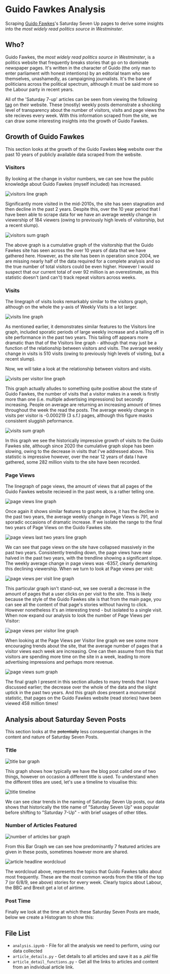 # Guido Fawkes Analysis

Scraping [Guido Fawkes](https://order-order.com/about/)'s Saturday Seven Up pages to derive some insights into the _most widely read politics source in Westminster_.

## Who?

Guido Fawkes, the _most widely read politics source in Westminster_, is a politics website that frequently breaks stories that go on to dominate newspaper pages. It's written in the character of Guido (the only man to enter parliament with honest intentions) by an editorial team who see themselves, unashamedly, as campaigning journalists. It's the bane of politicians across the political spectrum, although it must be said more so the Labour party in recent years.

All of the 'Saturday 7-up' articles can be seen from viewing the following [tag](https://order-order.com/tag/saturday-seven-up/) on their website. These (mostly) weekly posts demonstrate a shocking level of transparency about the number of visitors, visits and page views the site recieves every week. With this information scraped from the site, we can draw some interesting insights into the growth of Guido Fawkes.

## Growth of Guido Fawkes

This section looks at the growth of the Guido Fawkes ~~blog~~ website over the past 10 years of publicly available data scraped from the website.

### Visitors

By looking at the change in visitor numbers, we can see how the public knowledge about Guido Fawkes (myself included) has increased.

![visitors line graph](images/visitors.png)

Significantly more visited in the mid-2010s, the site has seen stagnation and then decline in the past 2 years. Despite this, over the 10 year period that I have been able to scrape data for we have an average weekly change in viewership of 184 viewers (owing to previously high levels of visitorship, but a recent slump).

![visitors sum graph](images/cumulative_visitors.png)

The above graph is a cumulative graph of the visitorship that the Guido Fawkes site has seen across the over 10 years of data that we have gathered here. However, as the site has been in operation since 2004, we are missing nearly half of the data required for a complete analysis and so the true number of total visitors could be even higher. However I would suspect that our current total of over 92 million is an overestimate, as this statistic doesn't (and can't) track repeat visitors across weeks.

### Visits

The linegraph of visits looks remarkably similar to the visitors graph, although on the whole the y-axis of Weekly Visits is a lot larger.

![visits line graph](images/visits.png)

As mentioned earlier, it demonstrates similar features to the Visitors line graph, included sporatic periods of large weekly increase and a tailing off in site performance in the past two years. This tailing off appears more dramatic than that of the Visitors line graph - although that may just be a function of the relationship between visitors and visits. The average weekly change in visits is 510 visits (owing to previously high levels of visiting, but a recent slump).

Now, we will take a look at the relationship between visitors and visits.

![visits per visitor line graph](images/visits_per_visitor.png)

This graph actually alludes to something quite positive about the state of Guido Fawkes, the number of visits that a visitor makes in a week is firstly more than one (i.e. multiple advertising impressions) but secondly increasing. People on average are returning an increasing amount of times throughout the week the read the posts. The average weekly change in visits per visitor is -0.000219 (3 s.f.) pages, although this figure masks consistent sluggish peformance.

![visits sum graph](images/cumulative_visits.png)

In this graph we see the historically impressive growth of visits to the Guido Fawkes site, although since 2020 the cumulative graph slope has been slowing, owing to the decrease in visits that I've addressed above. This statistic is impressive however, over the near 12 years of data I have gathered, some 282 million visits to the site have been recorded.

### Page Views

The linegraph of page views, the amount of views that all pages of the Guido Fawkes website recieved in the past week, is a rather telling one.

![page views line graph](images/page_views.png)

Once again it shows similar features to graphs above, it has the decline in the past two years, the average weekly change in Page Views is 791, and sporadic occasions of dramatic increase. If we isolate the range to the final two years of Page Views on the Guido Fawkes site.

![page views last two years line graph](images/page_views_last_two_years.png)

We can see that page views on the site have collapsed massively in the past two years. Consistently trending down, the page views have near halved in the past two years, with the trendline showing a significant slope. The weekly average change in page views was -6357, clearly demarking this declining viewership. When we turn to look at Page views per visit:

![page views per visit line graph](images/page_views_per_visit.png)

This particular graph isn't stand-out, we see overall a decrease in the amount of pages that a user clicks on per visit to the site. This is likely because the style of the Guido Fawkes site is that from the main page, you can see all the content of that page's stories without having to click. However nonetheless it's an interesting trend - but isolated to a single visit. When now expand our analysis to look the number of Page Views per Visitor:

![page views per visitor line graph](images/page_views_per_visitor.png)

When looking at the Page Views per Visitor line graph we see some more encouraging trends about the site, that the average number of pages that a visitor views each week are increasing. One can then assume from this that visitors are spending more time on the site in a week, leading to more advertising impressions and perhaps more revenue.

![page views sum graph](images/cumulative_page_views.png)

The final graph I present in this section alludes to many trends that I have discussed earlier; the decrease over the whole of the data and the slight uptick in the past two years. And this graph does present a monumental statistic, that pages on the Guido Fawkes website (read stories) have been viewed 458 million times!

## Analysis about Saturday Seven Posts

This section looks at the ~~potentially~~ less consequential changes in the content and nature of Saturday Seven Posts.

### Title

![title bar graph](images/titles.png)

This graph shows how typically we have the blog post called one of two things, however on occasion a different title is used. To understand when the different titles are used, let's use a timeline to visualise this:

![title timeline](images/titles_timeline.png)

We can see clear trends in the naming of Saturday Seven Up posts, our data shows that historically the title name of "Saturday Seven Up" was popular before shifting to "Saturday 7-Up" - with brief usages of other titles.

### Number of Articles Featured

![number of articles bar graph](images/num_featured_articles.png)

From this Bar Graph we can see how predominantly 7 featured articles are given in these posts, sometimes however more are shared.

![article headline wordcloud](images/guido_wordcloud.png)

The wordcloud above, represents the topics that Guido Fawkes talks about most frequently. These are the most common words from the title of the top 7 (or 6/8/9, see above) stories for every week. Clearly topics about Labour, the BBC and Brexit get a lot of airtime.

### Post Time

Finally we look at the time at which these Saturday Seven Posts are made, below we create a Histogram to show this:

## File List

- `analysis.ipynb` - File for all the analysis we need to perform, using our data collected
- `article_details.py` - Get details to all articles and save it as a _.pkl_ file
- `article_detail_functions.py` - Get all the links to articles and content from an individual article link.
